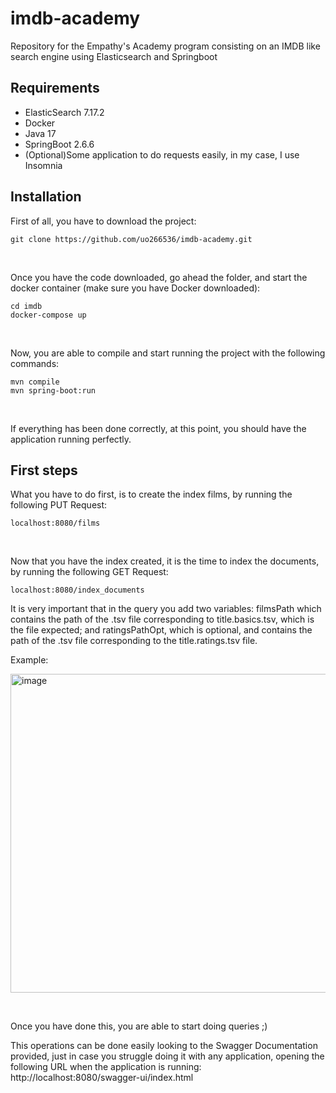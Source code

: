 # imdb-academy
Repository for the Empathy's Academy program consisting on an IMDB like search engine using Elasticsearch and Springboot

## Requirements ##
- ElasticSearch 7.17.2
- Docker
- Java 17
- SpringBoot 2.6.6
- (Optional)Some application to do requests easily, in my case, I use Insomnia

## Installation ##
First of all, you have to download the project: 
```
git clone https://github.com/uo266536/imdb-academy.git
```
&nbsp;

Once you have the code downloaded, go ahead the folder, and start the docker container (make sure you have Docker downloaded):
```
cd imdb
docker-compose up
```
&nbsp;

Now, you are able to compile and start running the project with the following commands:
```
mvn compile
mvn spring-boot:run
```
&nbsp;

If everything has been done correctly, at this point, you should have the application running perfectly.

## First steps ##
What you have to do first, is to create the index films, by running the following PUT Request:
```
localhost:8080/films
```
&nbsp;

Now that you have the index created, it is the time to index the documents, by running the following GET Request:
```
localhost:8080/index_documents
```
It is very important that in the query you add two variables: filmsPath which contains the path of the .tsv file corresponding to title.basics.tsv, which is the file expected; and ratingsPathOpt, which is optional, and contains the path of the .tsv file corresponding to the title.ratings.tsv file.

Example:
&nbsp;

<img width="510" alt="image" src="https://user-images.githubusercontent.com/60233035/165483860-1de4928b-002b-431c-83ee-4c946b16c775.png">

&nbsp;

Once you have done this, you are able to start doing queries ;)

This operations can be done easily looking to the Swagger Documentation provided, just in case you struggle doing it with any application, opening the following URL when the application is running: http://localhost:8080/swagger-ui/index.html
